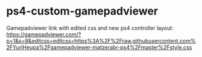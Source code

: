 # ps4-custom-gamepadviewer
Gamepadviewer link with edited css and new ps4 controller layout:
https://gamepadviewer.com/?p=1&s=8&editcss=editcss=https%3A%2F%2Fraw.githubusercontent.com%2FYuriHeupa%2Fgamepadviewer-matzerabr-ps4%2Fmaster%2Fstyle.css